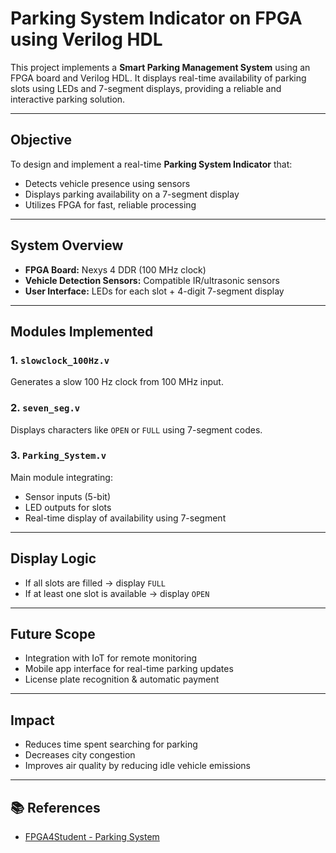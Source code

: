 #  Parking System Indicator on FPGA using Verilog HDL

This project implements a **Smart Parking Management System** using an FPGA board and Verilog HDL. It displays real-time availability of parking slots using LEDs and 7-segment displays, providing a reliable and interactive parking solution.

---

##  Objective

To design and implement a real-time **Parking System Indicator** that:
- Detects vehicle presence using sensors
- Displays parking availability on a 7-segment display
- Utilizes FPGA for fast, reliable processing

---

##  System Overview

- **FPGA Board:** Nexys 4 DDR (100 MHz clock)
- **Vehicle Detection Sensors:** Compatible IR/ultrasonic sensors
- **User Interface:** LEDs for each slot + 4-digit 7-segment display

---

##  Modules Implemented

### 1. `slowclock_100Hz.v`
Generates a slow 100 Hz clock from 100 MHz input.

### 2. `seven_seg.v`
Displays characters like `OPEN` or `FULL` using 7-segment codes.

### 3. `Parking_System.v`
Main module integrating:
- Sensor inputs (5-bit)
- LED outputs for slots
- Real-time display of availability using 7-segment

---

##  Display Logic

- If all slots are filled → display `FULL`
- If at least one slot is available → display `OPEN`

---

##  Future Scope

- Integration with IoT for remote monitoring
- Mobile app interface for real-time parking updates
- License plate recognition & automatic payment

---

##  Impact

- Reduces time spent searching for parking
- Decreases city congestion
- Improves air quality by reducing idle vehicle emissions

---


## 📚 References

- [FPGA4Student - Parking System](https://www.fpga4student.com/2016/11/verilog-code-for-parking-system-using.html)
